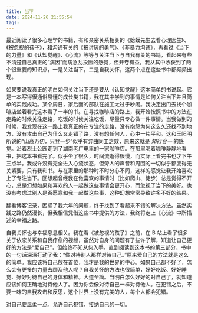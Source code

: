 ```yaml
---
title: 当下
date: 2024-11-26 21:55:54
tags:
---
```


最近阅读了很多心理学的书籍，有和亲密关系相关的《蛤蟆先生去看心理医生》、《被忽视的孩子》，和沟通有关的《被讨厌的勇气》、《非暴力沟通》，再看过《当下的力量》和《认知觉醒》、《心流》等等与关注当下与自我有关的书籍，看起来有些不清楚自己真正的“病因”而病急乱投医的感觉，但开卷有益，我从其中收获到了两个很重要的知识点，一是关注当下，二是自我关怀，这两个点在这些书中都频频出现。

如果要说我真正的明白如何关注当下还是要从《认知觉醒》这本简单的书说起。它是一本写得很通俗易懂的成长类书籍，我在其中学到的事情是如何关注当下并且简单的实践成功。某个周日，家后面的部队在施工太过于吵闹。我决定出门去找个咖啡店坐着看完这本看了一半的书。在寻找咖啡店的路上，我开始按照书中的方法在走路的时候关注走路，吃饭的时候关注吃饭，尽量只专心做一件事情。当我做到的时候，我发现在这一路上我真正的在专注的走路，没有抱怨为何这么久还找不到地方，没有攻击自己为什么又走错了路，没有想任何人，心中一片平和。这和王阳明所说的“山高万仞，只登一步”似乎有异曲同工之效，原来这就是 _知行合一_ 的感觉。沿着烈士公园走到了湖南老广电里的一家咖啡店。在那里喝着咖啡静静地看书，把这本书看完了。似乎坐了很久，时间流逝得很慢，而实际上看完书也才下午三点半。我或许没有完全进入心流状态，但旁人的声音和周围的一切似乎都变得无关紧要，只有我和书。与在家里的那种时不时分心不同，这样的感觉让我开始喜欢上了专注当下。回想起曾经我在做喜欢的事情时（比如爬山、徒步）总是觉得不开心，总是幻想如果和喜欢的人一起做这些事情会更开心，而忽视了当下的美好。也没有考虑过别人是否愿意和我一起做这些事，这种幻想常常导致许多不好的结果。

翻看博客记录，困惑了我六年的问题，终于找到了看起来不错的解决方法。虽然实践之路仍然漫长，但我相信凭借这些书中提供的方法，我终将走上《心流》中所描述的幸福之路。

自我关怀也与幸福息息相关。我在看《被忽视的孩子》之前，在 B 站上看了很多关于依恋关系和自我疗愈的视频，虽然对自身的问题有了些许了解，知道让自己更好的方法是“爱自己”，但始终不知从何入手。直到阅读到这本书的第三部分，书中的一句话深深打动了我：“像对待别人那样对待自己。”原来爱自己的方法就是这么的简单。我应该将自己放在首位，我才是我的世界的中心。如果自己都不好了，怎么会有更多的力量去顾及他人呢？自我关怀的方法也很简单，好好吃饭、好好睡觉、好好对待自己的身体和精神。大道至简。当明白怎么好好的对自己了，就知道应该如何正确地对待他人了。因为你会像对待自己一样对待他人。在犯错之后，不要一味的自我攻击和反思，这个世界上没有完美的人，每个人都会犯错。

对自己要温柔一点。允许自己犯错，接纳自己的一切。
